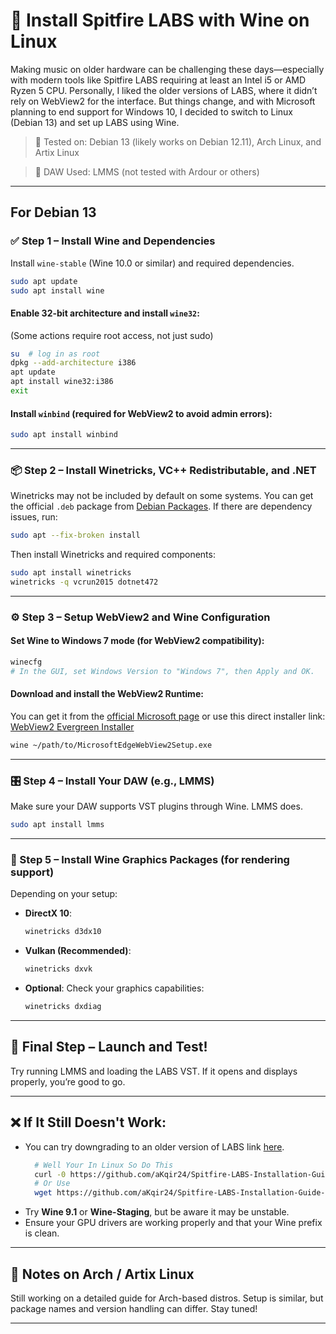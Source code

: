 # 🎹 Install Spitfire LABS with Wine on Linux

Making music on older hardware can be challenging these days—especially with modern tools like Spitfire LABS requiring at least an Intel i5 or AMD Ryzen 5 CPU. Personally, I liked the older versions of LABS, where it didn’t rely on WebView2 for the interface. But things change, and with Microsoft planning to end support for Windows 10, I decided to switch to Linux (Debian 13) and set up LABS using Wine.

> 📝 Tested on: Debian 13 (likely works on Debian 12.11), Arch Linux, and Artix Linux

> 🧪 DAW Used: LMMS (not tested with Ardour or others)

---

## For Debian 13
### ✅ Step 1 – Install Wine and Dependencies

Install `wine-stable` (Wine 10.0 or similar) and required dependencies.

```bash
sudo apt update
sudo apt install wine
```

#### Enable 32-bit architecture and install `wine32`:

(Some actions require root access, not just sudo)

```bash
su  # log in as root
dpkg --add-architecture i386
apt update
apt install wine32:i386
exit
```

#### Install `winbind` (required for WebView2 to avoid admin errors):

```bash
sudo apt install winbind
```

---

### 📦 Step 2 – Install Winetricks, VC++ Redistributable, and .NET

Winetricks may not be included by default on some systems. You can get the official `.deb` package from [Debian Packages](https://packages.debian.org/trixie/winetricks). If there are dependency issues, run:

```bash
sudo apt --fix-broken install
```

Then install Winetricks and required components:

```bash
sudo apt install winetricks
winetricks -q vcrun2015 dotnet472
```

---

### ⚙️ Step 3 – Setup WebView2 and Wine Configuration

#### Set Wine to Windows 7 mode (for WebView2 compatibility):

```bash
winecfg
# In the GUI, set Windows Version to "Windows 7", then Apply and OK.
```

#### Download and install the WebView2 Runtime:

You can get it from the [official Microsoft page](https://developer.microsoft.com/en-us/microsoft-edge/webview2) or use this direct installer link:
[WebView2 Evergreen Installer](https://go.microsoft.com/fwlink/p/?LinkId=2124703)

```bash
wine ~/path/to/MicrosoftEdgeWebView2Setup.exe
```

---

### 🎛️ Step 4 – Install Your DAW (e.g., LMMS)

Make sure your DAW supports VST plugins through Wine. LMMS does.

```bash
sudo apt install lmms
```

---

### 🎨 Step 5 – Install Wine Graphics Packages (for rendering support)

Depending on your setup:

* **DirectX 10**:

  ```bash
  winetricks d3dx10
  ```

* **Vulkan (Recommended)**:

  ```bash
  winetricks dxvk
  ```

* **Optional**: Check your graphics capabilities:

  ```bash
  winetricks dxdiag
  ```

---

## 🧪 Final Step – Launch and Test!

Try running LMMS and loading the LABS VST. If it opens and displays properly, you’re good to go.

---

## ❌ If It Still Doesn't Work:

* You can try downgrading to an older version of LABS link [here](https://github.com/aKqir24/Spitfire-LABS-Installation-Guide-In-Linux/blob/main/LABS.dll.zip).
  ````bash
    # Well Your In Linux So Do This
    curl -0 https://github.com/aKqir24/Spitfire-LABS-Installation-Guide-In-Linux/raw/refs/heads/main/LABS.dll.zip
    # Or Use
    wget https://github.com/aKqir24/Spitfire-LABS-Installation-Guide-In-Linux/raw/refs/heads/main/LABS.dll.zip
  ````
* Try **Wine 9.1** or **Wine-Staging**, but be aware it may be unstable.
* Ensure your GPU drivers are working properly and that your Wine prefix is clean.

---

## 🔄 Notes on Arch / Artix Linux

Still working on a detailed guide for Arch-based distros. Setup is similar, but package names and version handling can differ. Stay tuned!

---
